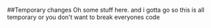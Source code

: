 ##Temporary changes
Oh some stuff here.  and i gotta go so this is all temporary or you don't want
to break everyones code
